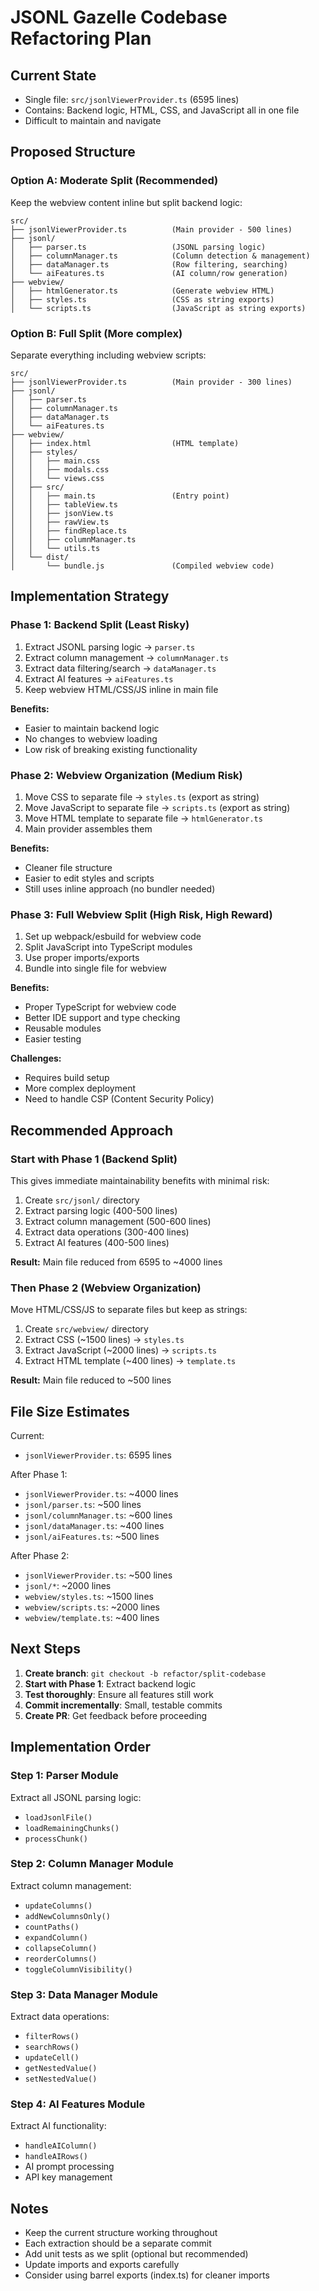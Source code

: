# JSONL Gazelle Codebase Refactoring Plan

## Current State
- Single file: `src/jsonlViewerProvider.ts` (6595 lines)
- Contains: Backend logic, HTML, CSS, and JavaScript all in one file
- Difficult to maintain and navigate

## Proposed Structure

### Option A: Moderate Split (Recommended)
Keep the webview content inline but split backend logic:

```
src/
├── jsonlViewerProvider.ts          (Main provider - 500 lines)
├── jsonl/
│   ├── parser.ts                   (JSONL parsing logic)
│   ├── columnManager.ts            (Column detection & management)
│   ├── dataManager.ts              (Row filtering, searching)
│   └── aiFeatures.ts               (AI column/row generation)
├── webview/
│   ├── htmlGenerator.ts            (Generate webview HTML)
│   ├── styles.ts                   (CSS as string exports)
│   └── scripts.ts                  (JavaScript as string exports)
```

### Option B: Full Split (More complex)
Separate everything including webview scripts:

```
src/
├── jsonlViewerProvider.ts          (Main provider - 300 lines)
├── jsonl/
│   ├── parser.ts
│   ├── columnManager.ts
│   ├── dataManager.ts
│   └── aiFeatures.ts
├── webview/
│   ├── index.html                  (HTML template)
│   ├── styles/
│   │   ├── main.css
│   │   ├── modals.css
│   │   └── views.css
│   ├── src/
│   │   ├── main.ts                 (Entry point)
│   │   ├── tableView.ts
│   │   ├── jsonView.ts
│   │   ├── rawView.ts
│   │   ├── findReplace.ts
│   │   ├── columnManager.ts
│   │   └── utils.ts
│   └── dist/
│       └── bundle.js               (Compiled webview code)
```

## Implementation Strategy

### Phase 1: Backend Split (Least Risky)
1. Extract JSONL parsing logic → `parser.ts`
2. Extract column management → `columnManager.ts`
3. Extract data filtering/search → `dataManager.ts`
4. Extract AI features → `aiFeatures.ts`
5. Keep webview HTML/CSS/JS inline in main file

**Benefits:**
- Easier to maintain backend logic
- No changes to webview loading
- Low risk of breaking existing functionality

### Phase 2: Webview Organization (Medium Risk)
1. Move CSS to separate file → `styles.ts` (export as string)
2. Move JavaScript to separate file → `scripts.ts` (export as string)
3. Move HTML template to separate file → `htmlGenerator.ts`
4. Main provider assembles them

**Benefits:**
- Cleaner file structure
- Easier to edit styles and scripts
- Still uses inline approach (no bundler needed)

### Phase 3: Full Webview Split (High Risk, High Reward)
1. Set up webpack/esbuild for webview code
2. Split JavaScript into TypeScript modules
3. Use proper imports/exports
4. Bundle into single file for webview

**Benefits:**
- Proper TypeScript for webview code
- Better IDE support and type checking
- Reusable modules
- Easier testing

**Challenges:**
- Requires build setup
- More complex deployment
- Need to handle CSP (Content Security Policy)

## Recommended Approach

### Start with Phase 1 (Backend Split)
This gives immediate maintainability benefits with minimal risk:

1. Create `src/jsonl/` directory
2. Extract parsing logic (400-500 lines)
3. Extract column management (500-600 lines)
4. Extract data operations (300-400 lines)
5. Extract AI features (400-500 lines)

**Result:** Main file reduced from 6595 to ~4000 lines

### Then Phase 2 (Webview Organization)
Move HTML/CSS/JS to separate files but keep as strings:

1. Create `src/webview/` directory
2. Extract CSS (~1500 lines) → `styles.ts`
3. Extract JavaScript (~2000 lines) → `scripts.ts`
4. Extract HTML template (~400 lines) → `template.ts`

**Result:** Main file reduced to ~500 lines

## File Size Estimates

Current:
- `jsonlViewerProvider.ts`: 6595 lines

After Phase 1:
- `jsonlViewerProvider.ts`: ~4000 lines
- `jsonl/parser.ts`: ~500 lines
- `jsonl/columnManager.ts`: ~600 lines
- `jsonl/dataManager.ts`: ~400 lines
- `jsonl/aiFeatures.ts`: ~500 lines

After Phase 2:
- `jsonlViewerProvider.ts`: ~500 lines
- `jsonl/*`: ~2000 lines
- `webview/styles.ts`: ~1500 lines
- `webview/scripts.ts`: ~2000 lines
- `webview/template.ts`: ~400 lines

## Next Steps

1. **Create branch**: `git checkout -b refactor/split-codebase`
2. **Start with Phase 1**: Extract backend logic
3. **Test thoroughly**: Ensure all features still work
4. **Commit incrementally**: Small, testable commits
5. **Create PR**: Get feedback before proceeding

## Implementation Order

### Step 1: Parser Module
Extract all JSONL parsing logic:
- `loadJsonlFile()`
- `loadRemainingChunks()`
- `processChunk()`

### Step 2: Column Manager Module
Extract column management:
- `updateColumns()`
- `addNewColumnsOnly()`
- `countPaths()`
- `expandColumn()`
- `collapseColumn()`
- `reorderColumns()`
- `toggleColumnVisibility()`

### Step 3: Data Manager Module
Extract data operations:
- `filterRows()`
- `searchRows()`
- `updateCell()`
- `getNestedValue()`
- `setNestedValue()`

### Step 4: AI Features Module
Extract AI functionality:
- `handleAIColumn()`
- `handleAIRows()`
- AI prompt processing
- API key management

## Notes

- Keep the current structure working throughout
- Each extraction should be a separate commit
- Add unit tests as we split (optional but recommended)
- Update imports and exports carefully
- Consider using barrel exports (index.ts) for cleaner imports
